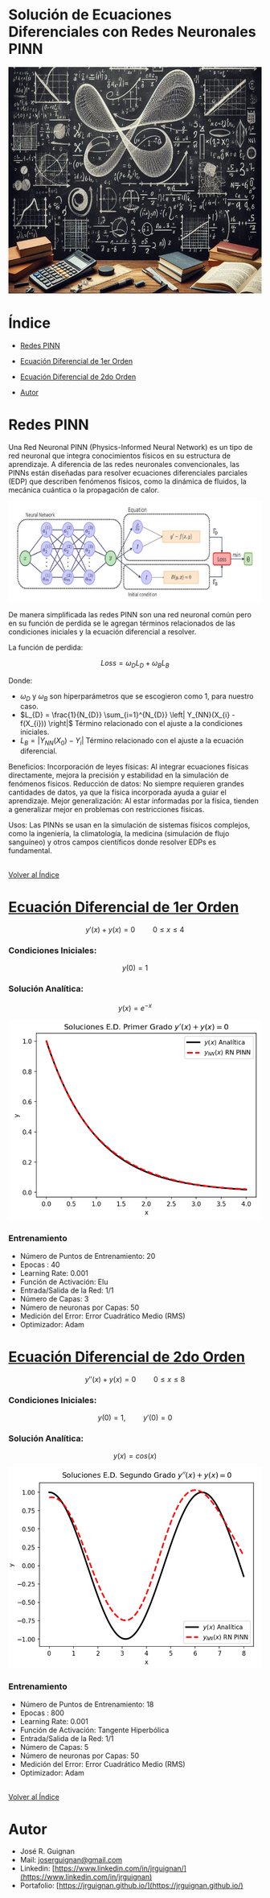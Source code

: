 # Solución de Ecuaciones Diferenciales con Redes Neuronales PINN

<p align="center">
<img src="images/banner.png"  height=450>
</p>

# Índice

* [Redes PINN](#Redes-PINN) 

* [Ecuación Diferencial de 1er Orden](#Ecuación-Diferencial-de-1er-Orden) 

* [Ecuación Diferencial de 2do Orden](#Ecuación-Diferencial-de-2do-Orden) 

* [Autor](#Autor)

# Redes PINN

Una Red Neuronal PINN (Physics-Informed Neural Network) es un tipo de red neuronal que integra conocimientos físicos en 
su estructura de aprendizaje. A diferencia de las redes neuronales convencionales, las PINNs están diseñadas para resolver
 ecuaciones diferenciales parciales (EDP) que describen fenómenos físicos, como la dinámica de fluidos, la mecánica cuántica
  o la propagación de calor.

<p align="center">
<img src="images/PINN.png"  height=200>
</p>

 De manera simplificada las redes PINN son una red neuronal común pero en su función de perdida se le agregan términos 
 relacionados de las condiciones iniciales y la ecuación diferencial a resolver. 

 La función de perdida:

 $$ Loss = \omega_{D}L_{D} + \omega_{B}L_{B} $$

 Donde: 
 - $\omega_{D}$ y $\omega_{B}$ son hiperparámetros que se escogieron como 1, para nuestro caso. 
 - $L_{D} = \frac{1}{N_{D}} \sum_{i=1}^{N_{D}} \left| Y_{NN}(X_{i} - f(X_{i})) \right|$ Término relacionado con el ajuste a la condiciones iniciales.
 - $L_{B} = \left|Y_{NN}(X_{0}) - Y_{i} \right|$ Término relacionado con el ajuste a la ecuación diferencial. 



Beneficios:
Incorporación de leyes físicas: Al integrar ecuaciones físicas directamente, mejora la precisión y estabilidad en la simulación 
de fenómenos físicos. Reducción de datos: No siempre requieren grandes cantidades de datos, ya que la física incorporada ayuda 
a guiar el aprendizaje. Mejor generalización: Al estar informadas por la física, tienden a generalizar mejor en problemas con 
restricciones físicas.


Usos:
Las PINNs se usan en la simulación de sistemas físicos complejos, como la ingeniería, la climatología, la medicina (simulación de flujo sanguíneo) y otros campos científicos donde resolver EDPs es fundamental.

<br>[Volver al Índice](#Índice)

# [Ecuación Diferencial de 1er Orden](https://github.com/jrguignan/Solucion_de_Ecuaciones_Diferenciales_con_Redes_PINN/blob/main/1er_EDO.ipynb)

$$ y'(x)+y(x)=0 \hspace{1cm} 0 \leqslant x \leqslant 4 $$ 

### Condiciones Iniciales:
$$ y(0)=1 $$

### Solución Analítica:
$$ y(x) = e^{-x} $$

<p align="center">
<img src="images/1er.png"  height=400>
</p>

### Entrenamiento
- Número de Puntos de Entrenamiento: 20
- Epocas : 40
- Learning Rate: 0.001
- Función de Activación: Elu
- Entrada/Salida de la Red: 1/1
- Número de Capas: 3
- Número de neuronas por Capas: 50
- Medición del Error: Error Cuadrático Medio (RMS)
- Optimizador: Adam

# [Ecuación Diferencial de 2do Orden](https://github.com/jrguignan/Solucion_de_Ecuaciones_Diferenciales_con_Redes_PINN/blob/main/2do_EDO.ipynb)

$$ y''(x) + y(x)=0 \hspace{1cm} 0 \leqslant x \leqslant 8 $$ 

### Condiciones Iniciales:
$$ y(0)=1,\hspace{1cm} y'(0)=0 $$

### Solución Analítica:
$$ y(x)=cos(x) $$

<p align="center">
<img src="images/2do_.png"  height=400>
</p>

### Entrenamiento
- Número de Puntos de Entrenamiento: 18
- Epocas : 800
- Learning Rate: 0.001
- Función de Activación: Tangente Hiperbólica
- Entrada/Salida de la Red: 1/1
- Número de Capas: 5
- Número de neuronas por Capas: 50
- Medición del Error: Error Cuadrático Medio (RMS)
- Optimizador: Adam

<br>[Volver al Índice](#Índice)

# Autor

- José R. Guignan
- Mail: joserguignan@gmail.com
- Linkedin: [https://www.linkedin.com/in/jrguignan/](https://www.linkedin.com/in/jrguignan)
- Portafolio: [https://jrguignan.github.io/](https://jrguignan.github.io/)
